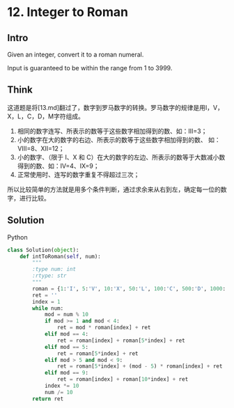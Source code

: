 # 12. Integer to Roman

## Intro

Given an integer, convert it to a roman numeral.

Input is guaranteed to be within the range from 1 to 3999.

## Think

这道题是将[13.md]翻过了，数字到罗马数字的转换。罗马数字的规律是用I，V，X，L，C，D，M字符组成。

1. 相同的数字连写、所表示的数等于这些数字相加得到的数、如：Ⅲ=3；
2. 小的数字在大的数字的右边、所表示的数等于这些数字相加得到的数、 如：Ⅷ=8、Ⅻ=12；
3. 小的数字、（限于 Ⅰ、X 和 C）在大的数字的左边、所表示的数等于大数减小数得到的数、如：Ⅳ=4、Ⅸ=9；
4. 正常使用时、连写的数字重复不得超过三次；

所以比较简单的方法就是用多个条件判断，通过求余来从右到左，确定每一位的数字，进行比较。

## Solution

Python

```python
class Solution(object):
    def intToRoman(self, num):
        """
        :type num: int
        :rtype: str
        """
        roman = {1:'I', 5:'V', 10:'X', 50:'L', 100:'C', 500:'D', 1000:'M'}
        ret = ''
        index = 1
        while num:
            mod = num % 10
            if mod >= 1 and mod < 4:
                ret = mod * roman[index] + ret
            elif mod == 4:
                ret = roman[index] + roman[5*index] + ret
            elif mod == 5:
                ret = roman[5*index] + ret
            elif mod > 5 and mod < 9:
                ret = roman[5*index] + (mod - 5) * roman[index] + ret
            elif mod == 9:
                ret = roman[index] + roman[10*index] + ret
            index *= 10
            num /= 10
        return ret
```